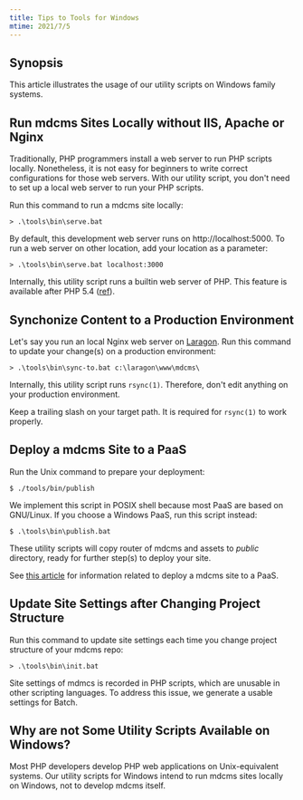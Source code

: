 ```yaml
---
title: Tips to Tools for Windows
mtime: 2021/7/5
---
```


## Synopsis

This article illustrates the usage of our utility scripts on Windows family systems.

## Run mdcms Sites Locally without IIS, Apache or Nginx

Traditionally, PHP programmers install a web server to run PHP scripts locally. Nonetheless, it is not easy for beginners to write correct configurations for those web servers. With our utility script, you don't need to set up a local web server to run your PHP scripts.

Run this command to run a mdcms site locally:

```shell
> .\tools\bin\serve.bat
```

By default, this development web server runs on http://localhost:5000. To run a web server on other location, add your location as a parameter:

```shell
> .\tools\bin\serve.bat localhost:3000
```

Internally, this utility script runs a builtin web server of PHP. This feature is available after PHP 5.4 ([ref](https://www.php.net/manual/en/features.commandline.webserver.php)).

## Synchonize Content to a Production Environment

Let's say you run an local Nginx web server on [Laragon](https://laragon.org/). Run this command to update your change(s) on a production environment:

```shell
> .\tools\bin\sync-to.bat c:\laragon\www\mdcms\
```

Internally, this utility script runs `rsync(1)`. Therefore, don't edit anything on your production environment.

Keep a trailing slash on your target path. It is required for `rsync(1)` to work properly.

## Deploy a mdcms Site to a PaaS

Run the Unix command to prepare your deployment:

```shell
$ ./tools/bin/publish
```

We implement this script in POSIX shell because most PaaS are based on GNU/Linux. If you choose a Windows PaaS, run this script instead:

```shell
$ .\tools\bin\publish.bat
```

These utility scripts will copy router of mdcms and assets to *public* directory, ready for further step(s) to deploy your site.

See [this article](/howto/how-to-deploy-mdcms-to-digitalocean-app-platform/) for information related to deploy a mdcms site to a PaaS.

## Update Site Settings after Changing Project Structure

Run this command to update site settings each time you change project structure of your mdcms repo:

```shell
> .\tools\bin\init.bat
```

Site settings of mdmcs is recorded in PHP scripts, which are unusable in other scripting languages. To address this issue, we generate a usable settings for Batch.

## Why are not Some Utility Scripts Available on Windows?

Most PHP developers develop PHP web applications on Unix-equivalent systems. Our utility scripts for Windows intend to run mdcms sites locally on Windows, not to develop mdcms itself.
